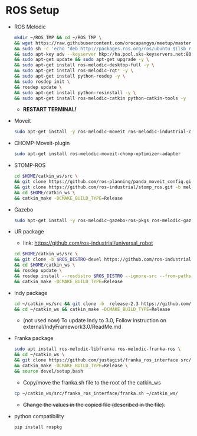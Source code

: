 # ROS Setup
* ROS Melodic  
  ```bash
  mkdir ~/ROS_TMP && cd ~/ROS_TMP \
  && wget https://raw.githubusercontent.com/orocapangyo/meetup/master/190830/install_ros_melodic.sh && chmod 755 ./install_ros_melodic.sh && bash ./install_ros_melodic.sh \
  && sudo sh -c 'echo "deb http://packages.ros.org/ros/ubuntu $(lsb_release -sc) main" > /etc/apt/sources.list.d/ros-latest.list' \
  && sudo apt-key adv --keyserver hkp://ha.pool.sks-keyservers.net:80 --recv-key 421C365BD9FF1F717815A3895523BAEEB01FA116 \
  && sudo apt-get update && sudo apt-get upgrade -y \
  && sudo apt-get install ros-melodic-desktop-full -y \
  && sudo apt-get install ros-melodic-rqt* -y \
  && sudo apt-get install python-rosdep -y \
  && sudo rosdep init \
  && rosdep update \
  && sudo apt-get install python-rosinstall -y \
  && sudo apt-get install ros-melodic-catkin python-catkin-tools -y
  ```
  * **RESTART TERMINAL!**  
  
* Moveit  
  ```bash
  sudo apt-get install -y ros-melodic-moveit ros-melodic-industrial-core ros-melodic-moveit-visual-tools ros-melodic-joint-state-publisher-gui
  ```  
* CHOMP-Moveit-plugin
  ```bash
  sudo apt-get install ros-melodic-moveit-chomp-optimizer-adapter
  ```
* STOMP-ROS  
  ```bash
  cd $HOME/catkin_ws/src \
  && git clone https://github.com/ros-planning/panda_moveit_config.git -b melodic-devel \
  && git clone https://github.com/ros-industrial/stomp_ros.git -b melodic-devel \
  && cd $HOME/catkin_ws \
  && catkin_make -DCMAKE_BUILD_TYPE=Release  
  ```  
* Gazebo  
  ```bash
  sudo apt-get install -y ros-melodic-gazebo-ros-pkgs ros-melodic-gazebo-ros-control ros-melodic-joint-state-controller ros-melodic-effort-controllers ros-melodic-position-controllers ros-melodic-joint-trajectory-controller  
  ```
* UR package  
  * link: https://github.com/ros-industrial/universal_robot  
  ```bash
  cd $HOME/catkin_ws/src \
  && git clone -b $ROS_DISTRO-devel https://github.com/ros-industrial/universal_robot.git \
  && cd $HOME/catkin_ws \
  && rosdep update \
  && rosdep install --rosdistro $ROS_DISTRO --ignore-src --from-paths src \
  && catkin_make -DCMAKE_BUILD_TYPE=Release  
  ```
* Indy package
  ```bash
  cd ~/catkin_ws/src && git clone -b  release-2.3 https://github.com/neuromeka-robotics/indy-ros \
  && cd ~/catkin_ws && catkin_make -DCMAKE_BUILD_TYPE=Release
  ```
  * (not used now) To update Indy to 3.0, Follow instruction on external/IndyFramework3.0/ReadMe.md
* Franka package  
  ```bash
  sudo apt install ros-melodic-libfranka ros-melodic-franka-ros \
  && cd ~/catkin_ws \
  && git clone https://github.com/justagist/franka_ros_interface src/franka_ros_interface \
  && catkin_make -DCMAKE_BUILD_TYPE=Release \
  && source devel/setup.bash
  ```
  * Copy/move the franka.sh file to the root of the catkin_ws
  ```bash
  cp ~/catkin_ws/src/franka_ros_interface/franka.sh ~/catkin_ws/
  ```
  * ~~Change the values in the copied file (described in the file).~~
* python compatibility  
  ```bash
  pip install rospkg  
  ```